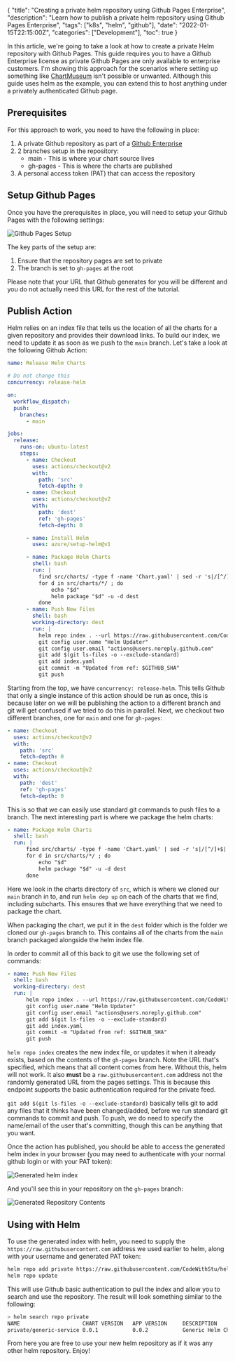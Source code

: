 {
    "title": "Creating a private helm repository using Github Pages Enterprise",
    "description": "Learn how to publish a private helm repository using Github Pages Enterprise",
    "tags": ["k8s", "helm", "github"],
    "date": "2022-01-15T22:15:00Z",
    "categories": ["Development"],
    "toc": true
}

<!-- {{< youtube id="oHXFG7G5bCo" >}} -->

In this article, we're going to take a look at how to create a private Helm repository with Github Pages. This guide requires you to have a Github Enterprise license as private Github Pages are only available to enterprise customers. I'm showing this approach for the scenarios where setting up something like [ChartMuseum](https://chartmuseum.com/) isn't possible or unwanted. Although this guide uses helm as the example, you can extend this to host anything under a privately authenticated Github page.

<!--more-->

## Prerequisites

For this approach to work, you need to have the following in place:

1. A private Github repository as part of a [Github Enterprise](https://github.com/enterprise)
1. 2 branches setup in the repository:
    * main - This is where your chart source lives
    * gh-pages - This is where the charts are published
1. A personal access token (PAT) that can access the repository

## Setup Github Pages

Once you have the prerequisites in place, you will need to setup your Github Pages with the following settings:

![Github Pages Setup](/img/helm-private-github-pages/Pages-Setup.png)

The key parts of the setup are:

1. Ensure that the repository pages are set to private
2. The branch is set to `gh-pages` at the root

Please note that your URL that Github generates for you will be different and you do not actually need this URL for the rest of the tutorial.

## Publish Action

Helm relies on an index file that tells us the location of all the charts for a given repository and provides their download links. To build our index, we need to update it as soon as we push to the `main` branch. Let's take a look at the following Github Action:

```yaml
name: Release Helm Charts

# Do not change this
concurrency: release-helm

on:
  workflow_dispatch:
  push:
    branches:
      - main

jobs:
  release:
    runs-on: ubuntu-latest
    steps:
      - name: Checkout
        uses: actions/checkout@v2
        with:
          path: 'src'
          fetch-depth: 0
      - name: Checkout
        uses: actions/checkout@v2
        with:
          path: 'dest'
          ref: 'gh-pages'
          fetch-depth: 0

      - name: Install Helm
        uses: azure/setup-helm@v1

      - name: Package Helm Charts
        shell: bash
        run: |
          find src/charts/ -type f -name 'Chart.yaml' | sed -r 's|/[^/]+$||' | sort | uniq | xargs -L 1 helm dep up
          for d in src/charts/*/ ; do
              echo "$d"
              helm package "$d" -u -d dest
          done
      - name: Push New Files
        shell: bash
        working-directory: dest
        run: |
          helm repo index . --url https://raw.githubusercontent.com/CodeWithStu/helm-private-demo/gh-pages/
          git config user.name "Helm Updater"
          git config user.email "actions@users.noreply.github.com"
          git add $(git ls-files -o --exclude-standard)
          git add index.yaml
          git commit -m "Updated from ref: $GITHUB_SHA"
          git push
```

Starting from the top, we have `concurrency: release-helm`. This tells Github that only a single instance of this action should be run as once, this is because later on we will be publishing the action to a different branch and git will get confused if we tried to do this in parallel. Next, we checkout two different branches, one for `main` and one for `gh-pages`:

```yaml
- name: Checkout
  uses: actions/checkout@v2
  with:
    path: 'src'
    fetch-depth: 0
- name: Checkout
  uses: actions/checkout@v2
  with:
    path: 'dest'
    ref: 'gh-pages'
    fetch-depth: 0
```

This is so that we can easily use standard git commands to push files to a branch. The next interesting part is where we package the helm charts:

```yaml
- name: Package Helm Charts
  shell: bash
  run: |
      find src/charts/ -type f -name 'Chart.yaml' | sed -r 's|/[^/]+$||' | sort | uniq | xargs -L 1 helm dep up
      for d in src/charts/*/ ; do
          echo "$d"
          helm package "$d" -u -d dest
      done
```

Here we look in the charts directory of `src`, which is where we cloned our `main` branch in to, and run `helm dep up` on each of the charts that we find, including subcharts. This ensures that we have everything that we need to package the chart.

When packaging the chart, we put it in the `dest` folder which is the folder we cloned our `gh-pages` branch to. This contains all of the charts from the `main` branch packaged alongside the helm index file.

In order to commit all of this back to git we use the following set of commands:

```yaml
- name: Push New Files
  shell: bash
  working-directory: dest
  run: |
      helm repo index . --url https://raw.githubusercontent.com/CodeWithStu/helm-private-demo/gh-pages/
      git config user.name "Helm Updater"
      git config user.email "actions@users.noreply.github.com"
      git add $(git ls-files -o --exclude-standard)
      git add index.yaml
      git commit -m "Updated from ref: $GITHUB_SHA"
      git push
```

`helm repo index` creates the new index file, or updates it when it already exists, based on the contents of the `gh-pages` branch. Note the URL that's specified, which means that all content comes from here. Without this, helm will not work. It also **must** be a `raw.githubusercontent.com` address not the randomly generated URL from the pages settings. This is because this endpoint supports the basic authentication required for the private feed.

`git add $(git ls-files -o --exclude-standard)` basically tells git to add any files that it thinks have been changed/added, before we run standard git commands to commit and push. To push, we do need to specify the name/email of the user that's committing, though this can be anything that you want.

Once the action has published, you should be able to access the generated helm index in your browser (you may need to authenticate with your normal github login or with your PAT token):

![Generated helm index](/img/helm-private-github-pages/Uploaded-Index.png)

And you'll see this in your repository on the `gh-pages` branch:

![Generated Repository Contents](/img/helm-private-github-pages/Repository-Contents.png)

## Using with Helm

To use the generated index with helm, you need to supply the `https://raw.githubusercontent.com` address we used earlier to helm, along with your username and generated PAT token:

```bash
helm repo add private https://raw.githubusercontent.com/CodeWithStu/helm-private-demo/gh-pages/ --username <Your Username> --password <Your PAT token>
helm repo update
```

This will use Github basic authentication to pull the index and allow you to search and use the repository. The result will look something similar to the following:

```bash
> helm search repo private
NAME                    CHART VERSION   APP VERSION     DESCRIPTION
private/generic-service 0.0.1           0.0.2           Generic Helm Chart
```

From here you are free to use your new helm repository as if it was any other helm repository. Enjoy!
